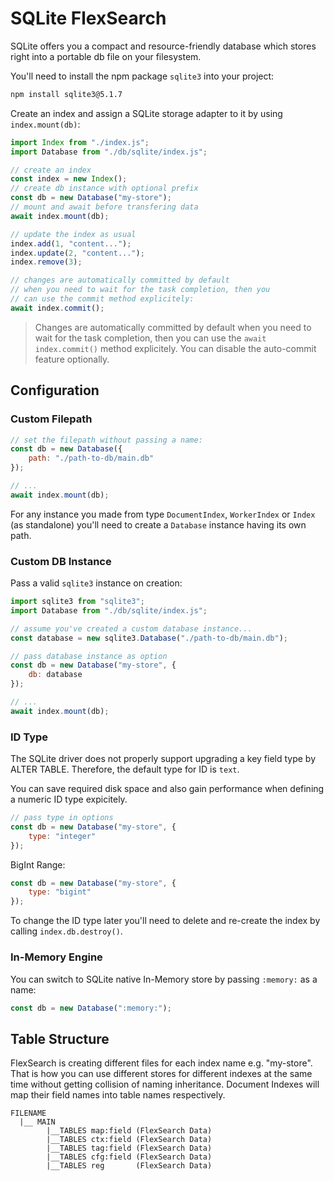 # SQLite FlexSearch

SQLite offers you a compact and resource-friendly database which stores right into a portable db file on your filesystem.

You'll need to install the npm package `sqlite3` into your project:
```bash
npm install sqlite3@5.1.7
```

Create an index and assign a SQLite storage adapter to it by using `index.mount(db)`:

```js
import Index from "./index.js";
import Database from "./db/sqlite/index.js";

// create an index
const index = new Index();
// create db instance with optional prefix
const db = new Database("my-store");
// mount and await before transfering data
await index.mount(db);

// update the index as usual
index.add(1, "content...");
index.update(2, "content...");
index.remove(3);

// changes are automatically committed by default
// when you need to wait for the task completion, then you
// can use the commit method explicitely:
await index.commit();
```

> Changes are automatically committed by default when you need to wait for the task completion, then you can use the `await index.commit()` method explicitely. You can disable the auto-commit feature optionally.

## Configuration

### Custom Filepath

```js
// set the filepath without passing a name:
const db = new Database({
    path: "./path-to-db/main.db"
});

// ...
await index.mount(db);
```

For any instance you made from type `DocumentIndex`, `WorkerIndex` or `Index` (as standalone) you'll need to create a `Database` instance having its own path.

### Custom DB Instance

Pass a valid `sqlite3` instance on creation:

```js
import sqlite3 from "sqlite3";
import Database from "./db/sqlite/index.js";

// assume you've created a custom database instance...
const database = new sqlite3.Database("./path-to-db/main.db");

// pass database instance as option
const db = new Database("my-store", {
    db: database
});

// ...
await index.mount(db);
```

### ID Type

The SQLite driver does not properly support upgrading a key field type by ALTER TABLE. Therefore, the default type for ID is `text`.

You can save required disk space and also gain performance when defining a numeric ID type expicitely.

```js
// pass type in options
const db = new Database("my-store", {
    type: "integer"
});
```

BigInt Range:

```js
const db = new Database("my-store", {
    type: "bigint"
});
```

To change the ID type later you'll need to delete and re-create the index by calling `index.db.destroy()`.

### In-Memory Engine

You can switch to SQLite native In-Memory store by passing `:memory:` as a name:

```js
const db = new Database(":memory:");
```

## Table Structure

FlexSearch is creating different files for each index name e.g. "my-store". That is how you can use different stores for different indexes at the same time without getting collision of naming inheritance. Document Indexes will map their field names into table names respectively.

```
FILENAME
  |__ MAIN
        |__TABLES map:field (FlexSearch Data) 
        |__TABLES ctx:field (FlexSearch Data) 
        |__TABLES tag:field (FlexSearch Data) 
        |__TABLES cfg:field (FlexSearch Data) 
        |__TABLES reg       (FlexSearch Data) 
```
